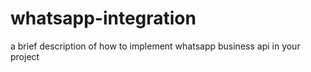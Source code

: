 # whatsapp-integration
a brief description of how to implement whatsapp business api in your project
